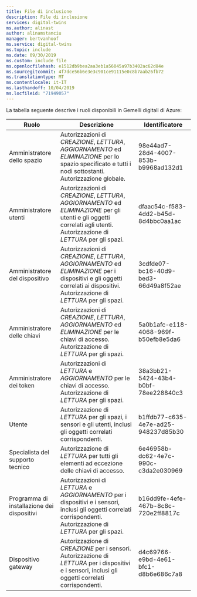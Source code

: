 ```yaml
---
title: File di inclusione
description: File di inclusione
services: digital-twins
ms.author: alinast
author: alinamstanciu
manager: bertvanhoof
ms.service: digital-twins
ms.topic: include
ms.date: 09/30/2019
ms.custom: include file
ms.openlocfilehash: e1512db9bea2aa3eb1a56045a97b3402ac62d84e
ms.sourcegitcommit: 4f7dce56b6e3e3c901ce91115e0c8b7aab26fb72
ms.translationtype: MT
ms.contentlocale: it-IT
ms.lasthandoff: 10/04/2019
ms.locfileid: "71949057"
---
```

La tabella seguente descrive i ruoli disponibili in Gemelli digitali di Azure:

| **Ruolo** | **Descrizione** | **Identificatore** |
| --- | --- | --- |
| Amministratore dello spazio | Autorizzazioni di *CREAZIONE*, *LETTURA*, *AGGIORNAMENTO* ed *ELIMINAZIONE* per lo spazio specificato e tutti i nodi sottostanti. Autorizzazione globale. | 98e44ad7-28d4-4007-853b-b9968ad132d1 |
| Amministratore utenti| Autorizzazioni di *CREAZIONE*, *LETTURA*, *AGGIORNAMENTO* ed *ELIMINAZIONE* per gli utenti e gli oggetti correlati agli utenti. Autorizzazione di *LETTURA* per gli spazi. | dfaac54c-f583-4dd2-b45d-8d4bbc0aa1ac |
| Amministratore del dispositivo | Autorizzazioni di *CREAZIONE*, *LETTURA*, *AGGIORNAMENTO* ed *ELIMINAZIONE* per i dispositivi e gli oggetti correlati ai dispositivi. Autorizzazione di *LETTURA* per gli spazi. | 3cdfde07-bc16-40d9-bed3-66d49a8f52ae |
| Amministratore delle chiavi | Autorizzazioni di *CREAZIONE*, *LETTURA*, *AGGIORNAMENTO* ed *ELIMINAZIONE* per le chiavi di accesso. Autorizzazione di *LETTURA* per gli spazi. | 5a0b1afc-e118-4068-969f-b50efb8e5da6 |
| Amministratore dei token |  Autorizzazioni di *LETTURA* e *AGGIORNAMENTO* per le chiavi di accesso. Autorizzazione di *LETTURA* per gli spazi. | 38a3bb21-5424-43b4-b0bf-78ee228840c3 |
| Utente |  Autorizzazione di *LETTURA* per gli spazi, i sensori e gli utenti, inclusi gli oggetti correlati corrispondenti. | b1ffdb77-c635-4e7e-ad25-948237d85b30 |
| Specialista del supporto tecnico |  Autorizzazione di *LETTURA* per tutti gli elementi ad eccezione delle chiavi di accesso. | 6e46958b-dc62-4e7c-990c-c3da2e030969 |
| Programma di installazione dei dispositivi | Autorizzazioni di *LETTURA* e *AGGIORNAMENTO* per i dispositivi e i sensori, inclusi gli oggetti correlati corrispondenti. Autorizzazione di *LETTURA* per gli spazi. | b16dd9fe-4efe-467b-8c8c-720e2ff8817c |
| Dispositivo gateway | Autorizzazione di *CREAZIONE* per i sensori. Autorizzazione di *LETTURA* per i dispositivi e i sensori, inclusi gli oggetti correlati corrispondenti. | d4c69766-e9bd-4e61-bfc1-d8b6e686c7a8 |